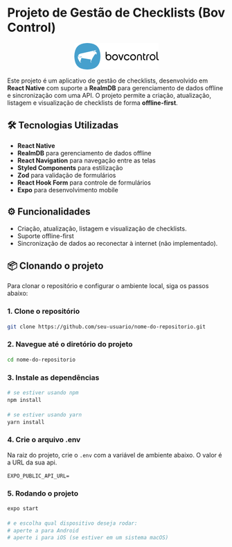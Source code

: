 # Projeto de Gestão de Checklists (Bov Control)

<p align="center">
  <img src="./src/assets/images/bov-full-logo.png" alt="Bov Control logo" />
</p>

Este projeto é um aplicativo de gestão de checklists, desenvolvido em **React Native** com suporte a **RealmDB** para gerenciamento de dados offline e sincronização com uma API. O projeto permite a criação, atualização, listagem e visualização de checklists de forma **offline-first**.

## 🛠 Tecnologias Utilizadas

- **React Native**
- **RealmDB** para gerenciamento de dados offline
- **React Navigation** para navegação entre as telas
- **Styled Components** para estilização
- **Zod** para validação de formulários
- **React Hook Form** para controle de formulários
- **Expo** para desenvolvimento mobile

## ⚙️ Funcionalidades

- Criação, atualização, listagem e visualização de checklists.
- Suporte offline-first
- Sincronização de dados ao reconectar à internet (não implementado).

## 📦 Clonando o projeto

Para clonar o repositório e configurar o ambiente local, siga os passos abaixo:

### 1. Clone o repositório

```bash
git clone https://github.com/seu-usuario/nome-do-repositorio.git
```

### 2. Navegue até o diretório do projeto

```bash
cd nome-do-repositorio
```

### 3. Instale as dependências

```bash
# se estiver usando npm
npm install

# se estiver usando yarn
yarn install
```

### 4. Crie o arquivo .env

Na raiz do projeto, crie o `.env` com a variável de ambiente abaixo. O valor é a URL da sua api.
```env
EXPO_PUBLIC_API_URL=
```

### 5. Rodando o projeto

```bash
expo start

# e escolha qual dispositivo deseja rodar:
# aperte a para Android
# aperte i para iOS (se estiver em um sistema macOS)
```
